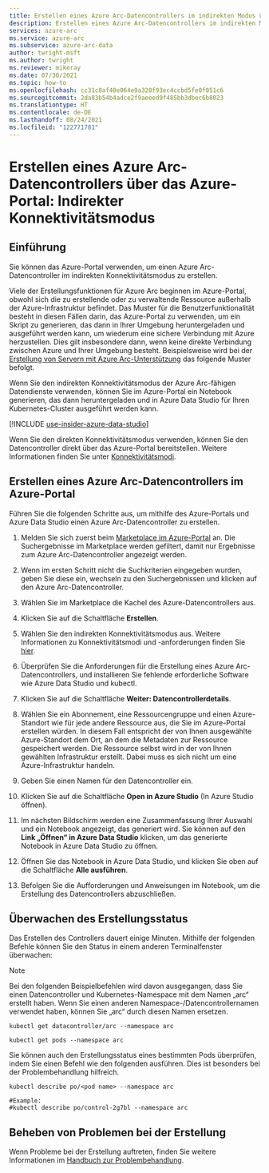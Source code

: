 ```yaml
---
title: Erstellen eines Azure Arc-Datencontrollers im indirekten Modus über das Azure-Portal
description: Erstellen eines Azure Arc-Datencontrollers im indirekten Modus über das Azure-Portal
services: azure-arc
ms.service: azure-arc
ms.subservice: azure-arc-data
author: twright-msft
ms.author: twright
ms.reviewer: mikeray
ms.date: 07/30/2021
ms.topic: how-to
ms.openlocfilehash: cc31c8af40e064e9a320f93ec4ccbd5fe0f051c6
ms.sourcegitcommit: 2da83b54b4adce2f9aeeed9f485bb3dbec6b8023
ms.translationtype: HT
ms.contentlocale: de-DE
ms.lasthandoff: 08/24/2021
ms.locfileid: "122771781"
---
```

# <a name="create-azure-arc-data-controller-from-azure-portal---indirect-connectivity-mode"></a>Erstellen eines Azure Arc-Datencontrollers über das Azure-Portal: Indirekter Konnektivitätsmodus


## <a name="introduction"></a>Einführung

Sie können das Azure-Portal verwenden, um einen Azure Arc-Datencontroller im indirekten Konnektivitätsmodus zu erstellen.

Viele der Erstellungsfunktionen für Azure Arc beginnen im Azure-Portal, obwohl sich die zu erstellende oder zu verwaltende Ressource außerhalb der Azure-Infrastruktur befindet. Das Muster für die Benutzerfunktionalität besteht in diesen Fällen darin, das Azure-Portal zu verwenden, um ein Skript zu generieren, das dann in Ihrer Umgebung heruntergeladen und ausgeführt werden kann, um wiederum eine sichere Verbindung mit Azure herzustellen. Dies gilt insbesondere dann, wenn keine direkte Verbindung zwischen Azure und Ihrer Umgebung besteht. Beispielsweise wird bei der [Erstellung von Servern mit Azure Arc-Unterstützung](../servers/onboard-portal.md) das folgende Muster befolgt.

Wenn Sie den indirekten Konnektivitätsmodus der Azure Arc-fähigen Datendienste verwenden, können Sie im Azure-Portal ein Notebook generieren, das dann heruntergeladen und in Azure Data Studio für Ihren Kubernetes-Cluster ausgeführt werden kann. 

   [!INCLUDE [use-insider-azure-data-studio](includes/use-insider-azure-data-studio.md)]

Wenn Sie den direkten Konnektivitätsmodus verwenden, können Sie den Datencontroller direkt über das Azure-Portal bereitstellen. Weitere Informationen finden Sie unter [Konnektivitätsmodi](connectivity.md).

## <a name="use-the-azure-portal-to-create-an-azure-arc-data-controller"></a>Erstellen eines Azure Arc-Datencontrollers im Azure-Portal

Führen Sie die folgenden Schritte aus, um mithilfe des Azure-Portals und Azure Data Studio einen Azure Arc-Datencontroller zu erstellen.

1. Melden Sie sich zuerst beim [Marketplace im Azure-Portal](https://ms.portal.azure.com/#blade/Microsoft_Azure_Marketplace/MarketplaceOffersBlade/selectedMenuItemId/home/searchQuery/azure%20arc%20data%20controller) an.  Die Suchergebnisse im Marketplace werden gefiltert, damit nur Ergebnisse zum Azure Arc-Datencontroller angezeigt werden.
1. Wenn im ersten Schritt nicht die Suchkriterien eingegeben wurden, geben Sie diese ein, wechseln zu den Suchergebnissen und klicken auf den Azure Arc-Datencontroller.
1. Wählen Sie im Marketplace die Kachel des Azure-Datencontrollers aus.
1. Klicken Sie auf die Schaltfläche **Erstellen**.
1. Wählen Sie den indirekten Konnektivitätsmodus aus. Weitere Informationen zu Konnektivitätsmodi und -anforderungen finden Sie [hier](./connectivity.md). 
1. Überprüfen Sie die Anforderungen für die Erstellung eines Azure Arc-Datencontrollers, und installieren Sie fehlende erforderliche Software wie Azure Data Studio und kubectl.
1. Klicken Sie auf die Schaltfläche **Weiter: Datencontrollerdetails**.
1. Wählen Sie ein Abonnement, eine Ressourcengruppe und einen Azure-Standort wie für jede andere Ressource aus, die Sie im Azure-Portal erstellen würden. In diesem Fall entspricht der von Ihnen ausgewählte Azure-Standort dem Ort, an dem die Metadaten zur Ressource gespeichert werden.  Die Ressource selbst wird in der von Ihnen gewählten Infrastruktur erstellt. Dabei muss es sich nicht um eine Azure-Infrastruktur handeln.
1. Geben Sie einen Namen für den Datencontroller ein.

1. Klicken Sie auf die Schaltfläche **Open in Azure Studio** (In Azure Studio öffnen).
1. Im nächsten Bildschirm werden eine Zusammenfassung Ihrer Auswahl und ein Notebook angezeigt, das generiert wird.  Sie können auf den **Link „Öffnen“ in Azure Data Studio** klicken, um das generierte Notebook in Azure Data Studio zu öffnen.
1. Öffnen Sie das Notebook in Azure Data Studio, und klicken Sie oben auf die Schaltfläche **Alle ausführen**.
1. Befolgen Sie die Aufforderungen und Anweisungen im Notebook, um die Erstellung des Datencontrollers abzuschließen.

## <a name="monitoring-the-creation-status"></a>Überwachen des Erstellungsstatus

Das Erstellen des Controllers dauert einige Minuten. Mithilfe der folgenden Befehle können Sie den Status in einem anderen Terminalfenster überwachen:

> [!NOTE]
>  Bei den folgenden Beispielbefehlen wird davon ausgegangen, dass Sie einen Datencontroller und Kubernetes-Namespace mit dem Namen „arc“ erstellt haben.  Wenn Sie einen anderen Namespace-/Datencontrollernamen verwendet haben, können Sie „arc“ durch diesen Namen ersetzen.

```console
kubectl get datacontroller/arc --namespace arc
```

```console
kubectl get pods --namespace arc
```

Sie können auch den Erstellungsstatus eines bestimmten Pods überprüfen, indem Sie einen Befehl wie den folgenden ausführen.  Dies ist besonders bei der Problembehandlung hilfreich.

```console
kubectl describe po/<pod name> --namespace arc

#Example:
#kubectl describe po/control-2g7bl --namespace arc
```

## <a name="troubleshooting-creation-problems"></a>Beheben von Problemen bei der Erstellung

Wenn Probleme bei der Erstellung auftreten, finden Sie weitere Informationen im [Handbuch zur Problembehandlung](troubleshoot-guide.md).